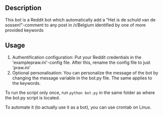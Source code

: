## Description

This bot is a Reddit bot which automatically add a "Het is de schuld van de sossen!"-comment to any post in /r/Belgium identified by one of more provided keywords

## Usage

1. Authentification configuration: Put your Reddit credentials in the 'examplepraw.ini'-config file. After this, rename the config file to just 'praw.ini'
2. Optional personalisation: You can personalize the message of the bot by changing the message variable in the bot.py file. The same applies to the keywords.

To run the script only once, run `python bot.py` in the same folder as where the bot.py script is located.

To automate it (to actually use it as a bot), you can use crontab on Linux.

